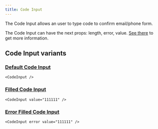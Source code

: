 ```yaml
---
title: Code Input
---
```


The Code Input allows an user to type code to confirm email/phone form.

The Code Input can have the next props: length, error, value. [See there](/storybook/?path=/docs/core-inputs-codeinput--docs) to get more information.

## Code Input variants

### [Default Code Input](/storybook/?path=/story/core-inputs-codeinput--default-code-input)

```tsx
<CodeInput />
```

### [Filled Code Input](/storybook/?path=/story/core-inputs-codeinput--filled-code-input)

```tsx
<CodeInput value="111111" />
```

### [Error Filled Code Input](/storybook/?path=/story/core-inputs-codeinput--error-filled-code-input)

```tsx
<CodeInput error value="111111" />
```

